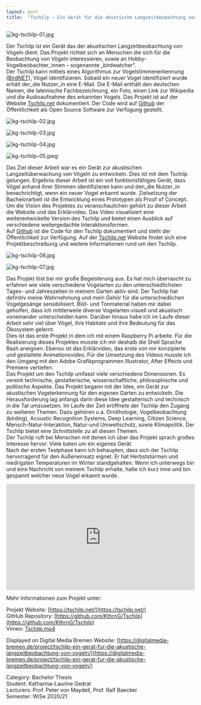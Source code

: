 ```yaml
---
layout: post
title:  "Tschilp – Ein Gerät für die akustische Langzeitbeobachtung von Vögeln"
---
```


![kg-tschilp-01.jpg](/images/tschilp/kg-tschilp-01.jpg)

Der Tschilp ist ein Gerät das der akustischen Langzeitbeobachtung von Vögeln dient. Das Projekt richtet sich an Menschen die sich für die Beobachtung von Vögeln interessieren, sowie an Hobby-Vogelbeobachter_innen – sogenannte „birdwatcher“.<br>
Der Tschilp kann mittels eines Algorithmus zur Vogelstimmenerkennung [(BirdNET)](https://birdnet.cornell.edu/), Vögel identifizieren. Sobald ein neuer Vogel identifiziert wurde erhält der_die Nutzer_in eine E-Mail. Die E-Mail enthält den deutschen Namen, die lateinische Fachbezeichnung, ein Foto, einen Link zur Wikipedia und die Audioaufnahme des erkannten Vogels. Das Projekt ist auf der Website [Tschilp.net](https://tschilp.net/) dokumentiert. Der Code wird auf [Github](https://github.com/KthrnG/Tschilp) der Öffentlichkeit als Open Source Software zur Verfügung gestellt.

![kg-tschilp-02.jpg](/images/tschilp/kg-tschilp-02.jpg)

![kg-tschilp-03.jpg](/images/tschilp/kg-tschilp-03.jpg)

![kg-tschilp-04.jpg](/images/tschilp/kg-tschilp-04.jpg)

![kg-tschilp-05.jpeg](/images/tschilp/kg-tschilp-05.jpeg)

Das Ziel dieser Arbeit war es ein Gerät zur akustischen Langzeitüberwachung von Vögeln zu entwickeln. Dies ist mit dem Tschilp gelungen. Ergebnis dieser Arbeit ist ein voll funktionsfähiges Gerät, dass Vögel anhand ihrer Stimmen identifizieren kann und den_die Nutzer_in benachrichtigt, wenn ein neuer Vogel erkannt wurde. Zielsetzung der Bachelorarbeit ist die Entwicklung eines Prototypen als Proof of Concept. Um die Vision des Projektes zu veranschaulichen gehört zu dieser Arbeit die Website und das Erklärvideo. Das Video visualisiert eine weiterentwickelte Version des Tschilp und bietet einen Ausblick auf verschiedene weitergedachte Interaktionsformen.<br>
Auf [Github](https://github.com/KthrnG/Tschilp) ist die Code für den Tschilp dokumentiert und steht der Öffentlichkeit zur Verfügung. Auf der [Tschilp.net](https://tschilp.net/) Website findet sich eine Projektbeschreibung und weitere Informationen rund um den Tschilp.<br>

![kg-tschilp-06.jpg](/images/tschilp/kg-tschilp-06.jpg)

![kg-tschilp-07.jpg](/images/tschilp/kg-tschilp-07.jpg)

Das Projekt löst bei mir große Begeisterung aus. Es hat mich überrascht zu erfahren wie viele verschiedene Vogelarten zu den unterschiedlichsten Tages- und Jahreszeiten in meinem Garten aktiv sind. Der Tschilp hat definitiv meine Wahrnehmung und mein Gehör für die unterschiedlichen Vogelgesänge sensibilisiert. Bild- und Tonmaterial haben mir dabei geholfen, dass ich mittlerweile diverse Vogelarten visuell und akustisch voneinander unterscheiden kann. Darüber hinaus habe ich im Laufe dieser Arbeit sehr viel über Vögel, ihre Habitate und ihre Bedeutung für das Ökosystem gelernt.<br>
Dies ist das erste Projekt in dem ich mit einem Raspberry Pi arbeite. Für die Realisierung dieses Projektes musste ich mir deshalb die Shell Sprache Bash aneignen. Ebenso ist das Erklärvideo, das erste von mir konzipierte und gestaltete Animationsvideo. Für die Umsetzung des Videos musste ich den Umgang mit den Adobe Grafikprogrammen Illustrator, After Effects und Premiere vertiefen.<br>
Das Projekt um den Tschilp umfasst viele verschiedene Dimensionen. Es vereint technische, gestalterische, wissenschaftliche, philosophische und politische Aspekte. Das Projekt begann mit der Idee, ein Gerät zur akustischen Vogelerkennung für den eigenen Garten zu entwickeln. Die Herausforderung lag anfangs darin diese Idee gestalterisch und technisch in die Tat umzusetzen. Im Laufe der Zeit eröffnete der Tschilp den Zugang zu weiteren Themen. Dazu gehören u.a. Ornithologie, Vogelbeobachtung (birding), Acoustic Recognition Systems, Deep Learning, Citizen Science, Mensch-Natur-Interaktion, Natur-und Umweltschutz, sowie Klimapolitik. Der Tschilp bietet eine Schnittstelle zu all diesen Themen.<br>
Der Tschilp ruft bei Menschen mit denen ich über das Projekt sprach großes Interesse hervor. Viele baten um ein eigenes Gerät.<br>
Nach der ersten Testphase kann ich behaupten, dass sich der Tschilp hervorragend für den Außeneinsatz eignet. Er hat Herbststürmen und niedrigsten Temperaturen im Winter standgehalten. Wenn ich unterwegs bin und eine Nachricht von meinem Tschilp erhalte, halte ich kurz inne und bin gespannt welcher neue Vogel erkannt wurde.

<div style="padding:56.25% 0 0 0;position:relative;"><iframe src="https://player.vimeo.com/video/533428732?h=300149d032" style="position:absolute;top:0;left:0;width:100%;height:100%;" frameborder="0" allow="autoplay; fullscreen; picture-in-picture" allowfullscreen></iframe></div><script src="https://player.vimeo.com/api/player.js"></script>

Mehr Informationen zum Projekt unter:

Projekt Website: [https://tschilp.net/](https://tschilp.net/)<br>
GitHub Repository: [https://github.com/KthrnG/Tschilp](https://github.com/KthrnG/Tschilp)<br>
Vimeo: [Tschilp.mp4](https://vimeo.com/533428732)

Displayed on Digital Media Bremen Website: [https://digitalmedia-bremen.de/project/tschilp-ein-gerat-fur-die-akustische-langzeitbeobachtung-von-vogeln/](https://digitalmedia-bremen.de/project/tschilp-ein-gerat-fur-die-akustische-langzeitbeobachtung-von-vogeln/)


Category: Bachelor Thesis <br>
Student: Katharina-Laurine Gedrat <br>
Lecturers: Prof. Peter von Maydell, Prof. Ralf Baecker <br>
Semester: WiSe 2020/21